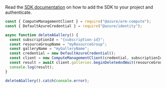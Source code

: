 Read the [SDK documentation](https://github.com/Azure/azure-sdk-for-js/blob/%40azure%2Farm-compute_17.3.1/sdk/compute/arm-compute/README.md) on how to add the SDK to your project and authenticate.

```javascript
const { ComputeManagementClient } = require("@azure/arm-compute");
const { DefaultAzureCredential } = require("@azure/identity");

async function deleteAGallery() {
  const subscriptionId = "{subscription-id}";
  const resourceGroupName = "myResourceGroup";
  const galleryName = "myGalleryName";
  const credential = new DefaultAzureCredential();
  const client = new ComputeManagementClient(credential, subscriptionId);
  const result = await client.galleries.beginDeleteAndWait(resourceGroupName, galleryName);
  console.log(result);
}

deleteAGallery().catch(console.error);
```
